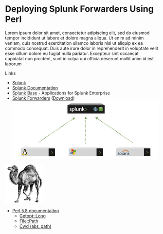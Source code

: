 # Deploying Splunk Forwarders Using Perl

Lorem ipsum dolor sit amet, consectetur adipiscing elit, sed do eiusmod tempor incididunt ut labore et dolore magna aliqua. Ut enim ad minim veniam, quis nostrud exercitation ullamco laboris nisi ut aliquip ex ea commodo consequat. Duis aute irure dolor in reprehenderit in voluptate velit esse cillum dolore eu fugiat nulla pariatur. Excepteur sint occaecat cupidatat non proident, sunt in culpa qui officia deserunt mollit anim id est laborum

Links
   - [Splunk][splunkhome]
   - [Splunk Documentation][splunkdocs]
   - [Splunk Base][splunkbase] - Applications for Splunk Enterprise
   - [Splunk Forwarders][splunkdocs-forwarder] ([Download][splunk-forwarder-linux])
       ![splunk-forwarders-diagram]

       
![perl-camel]
   - [Perl 5.8 documentation][perl-5.8.8]
      - [Getopt::Long][perl-getopt]
      - [File::Path][perl-file-path]
      - [Cwd (abs_path)][perl-cwd-abs_path]

[//]: # (These are reference links used in the body of this note and get stripped out when the markdown processor does its job. There is no need to format nicely because it shouldn't be seen. Thanks SO - http://stackoverflow.com/questions/4823468/store-comments-in-markdown-syntax)

   [splunkhome]: <https://www.splunk.com/>
   [splunkdocs]: <https://docs.splunk.com/>
   [splunkbase]: <https://splunkbase.splunk.com/>
   [perl-getopt]: <http://perldoc.perl.org/Getopt/Long.html>
   [perl-5.8.8]: <http://perldoc.perl.org/5.8.8/index.html>
   [perl-cwd-abs_path]: <http://perldoc.perl.org/Cwd.html#abs_path-and-friends>
   [perl-file-path]: <http://perldoc.perl.org/File/Path.html>
   [perl-camel]: static/perl-camel.gif
   [splunk-forwarders-diagram]: static/splunk-forwarders.jpg
   [splunk-forwarder-linux]: <https://www.splunk.com/en_us/download/universal-forwarder.html#tabs/linux>
   [splunkdocs-forwarder]: <https://docs.splunk.com/Documentation/Forwarder/latest/Forwarder/Abouttheuniversalforwarder>